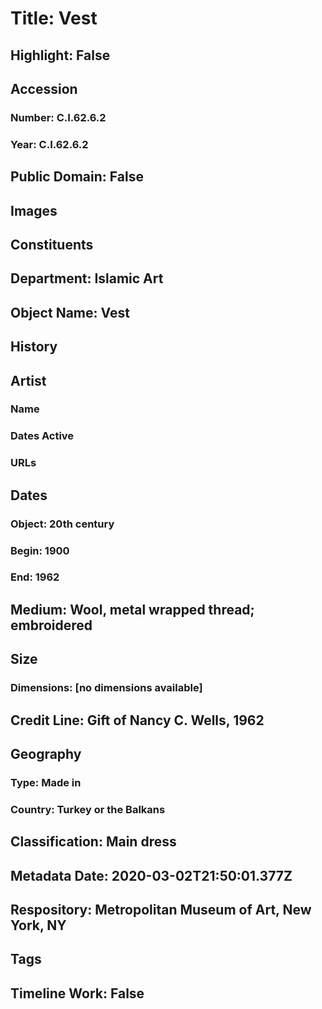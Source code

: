 # Title: Vest
## Highlight: False
## Accession
### Number: C.I.62.6.2
### Year: C.I.62.6.2
## Public Domain: False
## Images
## Constituents
## Department: Islamic Art
## Object Name: Vest
## History
## Artist
### Name
### Dates Active
### URLs
## Dates
### Object: 20th century
### Begin: 1900
### End: 1962
## Medium: Wool, metal wrapped thread; embroidered
## Size
### Dimensions: [no dimensions available]
## Credit Line: Gift of Nancy C. Wells, 1962
## Geography
### Type: Made in
### Country: Turkey or the Balkans
## Classification: Main dress
## Metadata Date: 2020-03-02T21:50:01.377Z
## Respository: Metropolitan Museum of Art, New York, NY
## Tags
## Timeline Work: False
